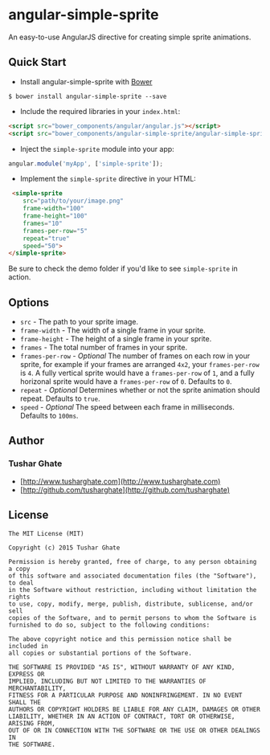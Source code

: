 # angular-simple-sprite
An easy-to-use AngularJS directive for creating simple sprite animations. 

## Quick Start

+ Install angular-simple-sprite with [Bower](http://www.bower.io)

```
$ bower install angular-simple-sprite --save
```

+ Include the required libraries in your `index.html`: 

```html
<script src="bower_components/angular/angular.js"></script>
<script src="bower_components/angular-simple-sprite/angular-simple-sprite.min.js"></script>
```

+ Inject the `simple-sprite` module into your app:

```javascript
angular.module('myApp', ['simple-sprite']);
```

+ Implement the `simple-sprite` directive in your HTML:

```html
 <simple-sprite 
    src="path/to/your/image.png" 
    frame-width="100" 
    frame-height="100" 
    frames="10" 
    frames-per-row="5" 
    repeat="true" 
    speed="50">
</simple-sprite>
```

Be sure to check the demo folder if you'd like to see `simple-sprite` in action.

## Options

+ `src` - The path to your sprite image.
+ `frame-width` - The width of a single frame in your sprite.
+ `frame-height` - The height of a single frame in your sprite.
+ `frames` - The total number of frames in your sprite.
+ `frames-per-row` - _Optional_ The number of frames on each row in your sprite, for example if your frames are arranged `4x2`, your `frames-per-row` is `4`. A fully vertical sprite would have a `frames-per-row` of `1`, and a fully horizonal sprite would have a `frames-per-row` of `0`. Defaults to `0`.
+ `repeat` - _Optional_ Determines whether or not the sprite animation should repeat. Defaults to `true`.
+ `speed` - _Optional_ The speed between each frame in milliseconds. Defaults to `100ms`.


## Author

### Tushar Ghate

+ [http://www.tusharghate.com](http://www.tusharghate.com)
+ [http://github.com/tusharghate](http://github.com/tusharghate)

## License

```
The MIT License (MIT)

Copyright (c) 2015 Tushar Ghate

Permission is hereby granted, free of charge, to any person obtaining a copy
of this software and associated documentation files (the "Software"), to deal
in the Software without restriction, including without limitation the rights
to use, copy, modify, merge, publish, distribute, sublicense, and/or sell
copies of the Software, and to permit persons to whom the Software is
furnished to do so, subject to the following conditions:

The above copyright notice and this permission notice shall be included in
all copies or substantial portions of the Software.

THE SOFTWARE IS PROVIDED "AS IS", WITHOUT WARRANTY OF ANY KIND, EXPRESS OR
IMPLIED, INCLUDING BUT NOT LIMITED TO THE WARRANTIES OF MERCHANTABILITY,
FITNESS FOR A PARTICULAR PURPOSE AND NONINFRINGEMENT. IN NO EVENT SHALL THE
AUTHORS OR COPYRIGHT HOLDERS BE LIABLE FOR ANY CLAIM, DAMAGES OR OTHER
LIABILITY, WHETHER IN AN ACTION OF CONTRACT, TORT OR OTHERWISE, ARISING FROM,
OUT OF OR IN CONNECTION WITH THE SOFTWARE OR THE USE OR OTHER DEALINGS IN
THE SOFTWARE.
```


